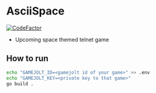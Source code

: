 # AsciiSpace
[![CodeFactor](https://www.codefactor.io/repository/github/danielhejduk/asciispace/badge)](https://www.codefactor.io/repository/github/danielhejduk/asciispace)  

- Upcoming space themed telnet game

## How to run
```bash
echo "GAMEJOLT_ID=<gamejolt id of your game>" >> .env
echo "GAMEJOLT_KEY=<private key to that game>"
go build .
```
